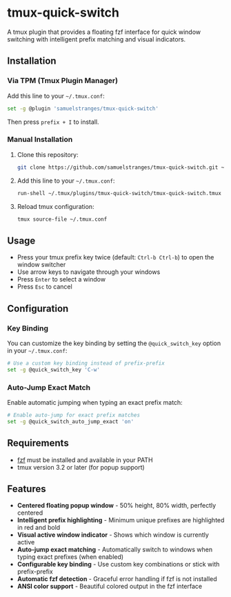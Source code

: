 # tmux-quick-switch

A tmux plugin that provides a floating fzf interface for quick window switching
with intelligent prefix matching and visual indicators.

## Installation

### Via TPM (Tmux Plugin Manager)

Add this line to your `~/.tmux.conf`:

```bash
set -g @plugin 'samuelstranges/tmux-quick-switch'
```

Then press `prefix + I` to install.

### Manual Installation

1. Clone this repository:

    ```bash
    git clone https://github.com/samuelstranges/tmux-quick-switch.git ~/.tmux/plugins/tmux-quick-switch
    ```

2. Add this line to your `~/.tmux.conf`:

    ```bash
    run-shell ~/.tmux/plugins/tmux-quick-switch/tmux-quick-switch.tmux
    ```

3. Reload tmux configuration:
    ```bash
    tmux source-file ~/.tmux.conf
    ```

## Usage

- Press your tmux prefix key twice (default: `Ctrl-b Ctrl-b`) to open the window
  switcher
- Use arrow keys to navigate through your windows
- Press `Enter` to select a window
- Press `Esc` to cancel

## Configuration

### Key Binding

You can customize the key binding by setting the `@quick_switch_key` option in
your `~/.tmux.conf`:

```bash
# Use a custom key binding instead of prefix-prefix
set -g @quick_switch_key 'C-w'
```

### Auto-Jump Exact Match

Enable automatic jumping when typing an exact prefix match:

```bash
# Enable auto-jump for exact prefix matches
set -g @quick_switch_auto_jump_exact 'on'
```

## Requirements

- [fzf](https://github.com/junegunn/fzf) must be installed and available in your
  PATH
- tmux version 3.2 or later (for popup support)

## Features

- **Centered floating popup window** - 50% height, 80% width, perfectly centered
- **Intelligent prefix highlighting** - Minimum unique prefixes are highlighted
  in red and bold
- **Visual active window indicator** - Shows which window is currently active
- **Auto-jump exact matching** - Automatically switch to windows when typing
  exact prefixes (when enabled)
- **Configurable key binding** - Use custom key combinations or stick with
  prefix-prefix
- **Automatic fzf detection** - Graceful error handling if fzf is not installed
- **ANSI color support** - Beautiful colored output in the fzf interface

